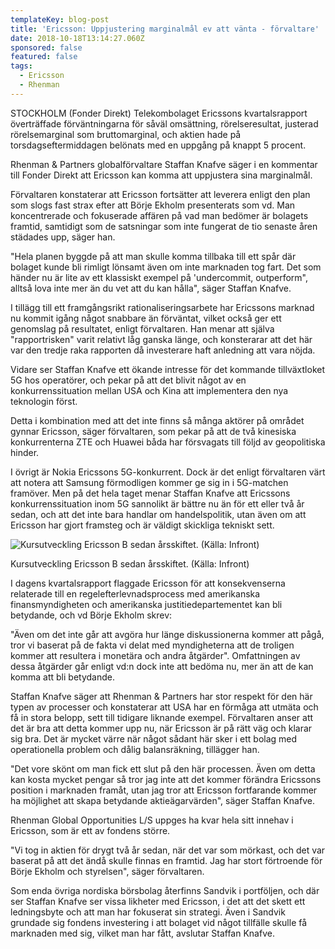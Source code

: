 ```yaml
---
templateKey: blog-post
title: 'Ericsson: Uppjustering marginalmål ev att vänta - förvaltare'
date: 2018-10-18T13:14:27.060Z
sponsored: false
featured: false
tags:
  - Ericsson
  - Rhenman
---
```

STOCKHOLM (Fonder Direkt) Telekombolaget Ericssons kvartalsrapport överträffade förväntningarna för såväl omsättning, rörelseresultat, justerad rörelsemarginal som bruttomarginal, och aktien hade på torsdagseftermiddagen belönats med en uppgång på knappt 5 procent. 



Rhenman & Partners globalförvaltare Staffan Knafve säger i en kommentar till Fonder Direkt att Ericsson kan komma att uppjustera sina marginalmål.



Förvaltaren konstaterar att Ericsson fortsätter att leverera enligt den plan som slogs fast strax efter att Börje Ekholm presenterats som vd. Man koncentrerade och fokuserade affären på vad man bedömer är bolagets framtid, samtidigt som de satsningar som inte fungerat de tio senaste åren städades upp, säger han.



"Hela planen byggde på att man skulle komma tillbaka till ett spår där bolaget kunde bli rimligt lönsamt även om inte marknaden tog fart. Det som händer nu är lite av ett klassiskt exempel på 'undercommit, outperform", alltså lova inte mer än du vet att du kan hålla", säger Staffan Knafve.



I tillägg till ett framgångsrikt rationaliseringsarbete har Ericssons marknad nu kommit igång något snabbare än förväntat, vilket också ger ett genomslag på resultatet, enligt förvaltaren. Han menar att själva "rapportrisken" varit relativt låg ganska länge, och konsterarar att det här var den tredje raka rapporten då investerare haft anledning att vara nöjda.



Vidare ser Staffan Knafve ett ökande intresse för det kommande tillväxtloket 5G hos operatörer, och pekar på att det blivit något av en konkurrenssituation mellan USA och Kina att implementera den nya teknologin först. 



Detta i kombination med att det inte finns så många aktörer på området gynnar Ericsson, säger förvaltaren, som pekar på att de två kinesiska konkurrenterna ZTE och Huawei båda har försvagats till följd av geopolitiska hinder. 



I övrigt är Nokia Ericssons 5G-konkurrent. Dock är det enligt förvaltaren värt att notera att Samsung förmodligen kommer ge sig in i 5G-matchen framöver. Men på det hela taget menar Staffan Knafve att Ericssons konkurrenssituation inom 5G sannolikt är bättre nu än för ett eller två år sedan, och att det inte bara handlar om handelspolitik, utan även om att Ericsson har gjort framsteg och är väldigt skickliga tekniskt sett. 

![Kursutveckling Ericsson B sedan årsskiftet. (Källa: Infront)](/img/562178301.png)

<span class="image-caption">Kursutveckling Ericsson B sedan årsskiftet. (Källa: Infront)</span>

I dagens kvartalsrapport flaggade Ericsson för att konsekvenserna relaterade till en regelefterlevnadsprocess med amerikanska finansmyndigheten och amerikanska justitiedepartementet kan bli betydande, och vd Börje Ekholm skrev: 



"Även om det inte går att avgöra hur länge diskussionerna kommer att pågå, tror vi baserat på de fakta vi delat med myndigheterna att de troligen kommer att resultera i monetära och andra åtgärder". Omfattningen av dessa åtgärder går enligt vd:n dock inte att bedöma nu, mer än att de kan komma att bli betydande. 



Staffan Knafve säger att Rhenman & Partners har stor respekt för den här typen av processer och konstaterar att USA har en förmåga att utmäta och få in stora belopp, sett till tidigare liknande exempel. Förvaltaren anser att det är bra att detta kommer upp nu, när Ericsson är på rätt väg och klarar sig bra. Det är mycket värre när något sådant här sker i ett bolag med operationella problem och dålig balansräkning, tillägger han.



"Det vore skönt om man fick ett slut på den här processen. Även om detta kan kosta mycket pengar så tror jag inte att det kommer förändra Ericssons position i marknaden framåt, utan jag tror att Ericsson fortfarande kommer ha möjlighet att skapa betydande aktieägarvärden", säger Staffan Knafve.



Rhenman Global Opportunities L/S uppges ha kvar hela sitt innehav i Ericsson, som är ett av fondens större. 



"Vi tog in aktien för drygt två år sedan, när det var som mörkast, och det var baserat på att det ändå skulle finnas en framtid. Jag har stort förtroende för Börje Ekholm och styrelsen", säger förvaltaren.



Som enda övriga nordiska börsbolag återfinns Sandvik i portföljen, och där ser Staffan Knafve ser vissa likheter med Ericsson, i det att det skett ett ledningsbyte och att man har fokuserat sin strategi. Även i Sandvik grundade sig fondens investering i att bolaget vid något tillfälle skulle få marknaden med sig, vilket man har fått, avslutar Staffan Knafve.
